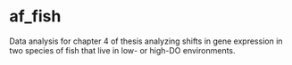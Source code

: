 # af_fish
Data analysis for chapter 4 of thesis analyzing shifts in gene expression in two species of fish that live in low- or high-DO environments.